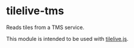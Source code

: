 # tilelive-tms

Reads tiles from a TMS service.

This module is intended to be used with [tilelive.js](https://github.com/mapbox/tilelive.js).
